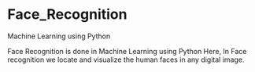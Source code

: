 # Face_Recognition
Machine Learning using Python

Face Recognition is done in Machine Learning using Python
Here, In Face recognition we locate and visualize the human
faces in any digital image.
